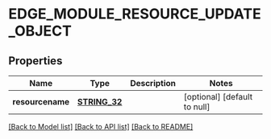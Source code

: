 # EDGE_MODULE_RESOURCE_UPDATE_OBJECT

## Properties
Name | Type | Description | Notes
------------ | ------------- | ------------- | -------------
**resourcename** | [**STRING_32**](STRING_32.md) |  | [optional] [default to null]

[[Back to Model list]](../README.md#documentation-for-models) [[Back to API list]](../README.md#documentation-for-api-endpoints) [[Back to README]](../README.md)


